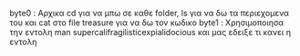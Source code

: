 byte0 : Αρχικα cd για να μπω σε καθε folder, ls για να δω τα περιεχομενα του και cat στο file treasure για να δω τον κωδικο                                                                                byte1 : Χρησιμοποιησα την εντολη man supercalifragilisticexpialidocious και μας εδειξε τι κανει η εντολη 
